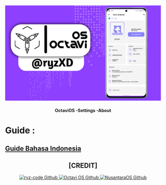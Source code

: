 <p align="center">
  <img src="https://github.com/ryz-code/ryz-code/blob/master/assets/Screenshot/OctaviOS/20220829_203314.jpg">
</p>

<h4><p align="center"> OctaviOS -Settings -About </p></h4>


# Guide :
## [Guide Bahasa Indonesia](https://github.com/ryz-code/octavi-about-settings/GUIDE_ID.md)
<h2 align="center">
      [CREDIT]
</h2>

<p align="center">
<a href="https://github.com/ryz-code"> <img src="https://img.shields.io/badge/ryz-Github-magenta?style=for-the-badge&logo=github" alt="ryz-code Github" /> </a>
<a href="https://github.com/Octavi-OS"> <img src="https://img.shields.io/badge/OctaviOS-Github-magenta?style=for-the-badge&logo=github" alt="Octavi OS Github" /> </a>
<a href="https://github.com/NusantaraProject-ROM"> <img src="https://img.shields.io/badge/NusantaraOS-Github-magenta?style=for-the-badge&logo=github" alt="NusantaraOS Github" /> </a>
</p>
